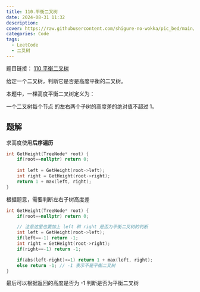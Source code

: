 ```yaml
---
title: 110.平衡二叉树
date: 2024-08-31 11:32
description: 
cover: https://raw.githubusercontent.com/shigure-no-wokka/pic_bed/main/imgs/family_code.jpg
categories: Code
tags:
  - LeetCode
  - 二叉树
---
```


题目链接： [110 平衡二叉树](https://leetcode.cn/problems/balanced-binary-tree/description/)

给定一个二叉树，判断它是否是高度平衡的二叉树。

本题中，一棵高度平衡二叉树定义为：

一个二叉树每个节点 的左右两个子树的高度差的绝对值不超过 1。

<!--more-->

## 题解

求高度使用**后序遍历**

```cpp
int GetHeight(TreeNode* root) {
    if(root==nullptr) return 0;
    
    int left = GetHeight(root->left);
    int right = GetHeight(root->right);
    return 1 + max(left, right);
}
```

根据题意，需要判断左右子树高度差

```cpp
int GetHeight(TreeNode* root) {
    if(root==nullptr) return 0;

    // 注意这里也要加上 left 和 right 是否为平衡二叉树的判断
    int left = GetHeight(root->left);
    if(left==-1) return -1;
    int right = GetHeight(root->right);
    if(right==-1) return -1;

    if(abs(left-right)<=1) return 1 + max(left, right);
    else return -1; // -1 表示不是平衡二叉树
}
```

最后可以根据返回的高度是否为 -1 判断是否为平衡二叉树

